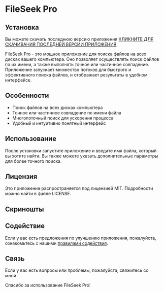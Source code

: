# FileSeek Pro

## Установка

Вы можете скачать последнюю версию приложения [КЛИКНИТЕ ДЛЯ СКАЧИВАНИЯ ПОСЛЕДНЕЙ ВЕРСИИ ПРИЛОЖЕНИЯ](https://github.com/AirSoftick/FileSeek-Pro/releases/tag/untagged-1eff411833f6a375a264).

FileSeek Pro - это мощное приложение для поиска файлов на всех дисках вашего компьютера. Оно позволяет осуществлять поиск файлов по их имени, а также выполнять точное или частичное совпадение. Приложение запускает множество потоков для быстрого и эффективного поиска файлов, и отображает результаты в удобном интерфейсе.

## Особенности

- Поиск файлов на всех дисках компьютера
- Точное или частичное совпадение по имени файла
- Многопоточный поиск для ускорения процесса
- Удобный и интуитивно понятный интерфейс

## Использование

После установки запустите приложение и введите имя файла, который вы хотите найти. Вы также можете указать дополнительные параметры для более точного поиска.

## Лицензия

Это приложение распространяется под лицензией MIT. Подробности можно найти в файле LICENSE.

## Скриношты

## Содействие

Если у вас есть предложения по улучшению приложения, пожалуйста, ознакомьтесь с нашими [правилами содействия](CONTRIBUTING.md).

## Связь

Если у вас есть вопросы или проблемы, пожалуйста, свяжитесь со мной

Спасибо за использование FileSeek Pro!

